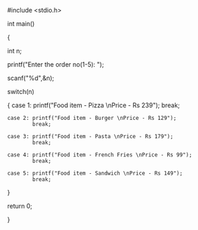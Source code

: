 #include <stdio.h>

int main()

{

int n;

printf("Enter the order no(1-5): ");

scanf("%d",&n);

switch(n)

{
    case 1: printf("Food item - Pizza \nPrice - Rs 239");
            break;
            
    case 2: printf("Food item - Burger \nPrice - Rs 129");
            break;
            
    case 3: printf("Food item - Pasta \nPrice - Rs 179");
            break;
            
    case 4: printf("Food item - French Fries \nPrice - Rs 99");
            break;
    
    case 5: printf("Food item - Sandwich \nPrice - Rs 149");
            break;
    
}

return 0;

}
